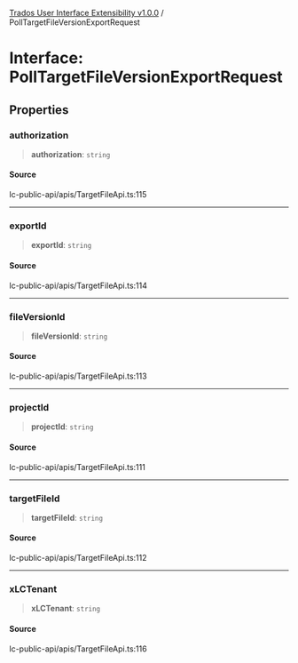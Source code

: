 [Trados User Interface Extensibility v1.0.0](../wiki/globals) / PollTargetFileVersionExportRequest

# Interface: PollTargetFileVersionExportRequest

## Properties

### authorization

> **authorization**: `string`

#### Source

lc-public-api/apis/TargetFileApi.ts:115

***

### exportId

> **exportId**: `string`

#### Source

lc-public-api/apis/TargetFileApi.ts:114

***

### fileVersionId

> **fileVersionId**: `string`

#### Source

lc-public-api/apis/TargetFileApi.ts:113

***

### projectId

> **projectId**: `string`

#### Source

lc-public-api/apis/TargetFileApi.ts:111

***

### targetFileId

> **targetFileId**: `string`

#### Source

lc-public-api/apis/TargetFileApi.ts:112

***

### xLCTenant

> **xLCTenant**: `string`

#### Source

lc-public-api/apis/TargetFileApi.ts:116

